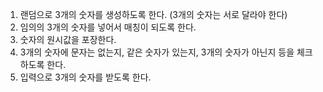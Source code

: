 1. 랜덤으로 3개의 숫자를 생성하도록 한다. (3개의 숫자는 서로 달라야 한다)
2. 임의의 3개의 숫자를 넣어서 매칭이 되도록 한다.
3. 숫자의 원시값을 포장한다.
4. 3개의 숫자에 문자는 없는지, 같은 숫자가 있는지, 3개의 숫자가 아닌지 등을 체크 하도록 한다.
5. 입력으로 3개의 숫자를 받도록 한다.